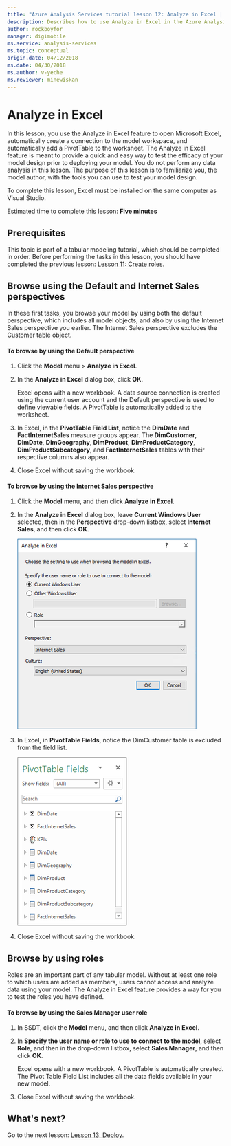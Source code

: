 ```yaml
---
title: "Azure Analysis Services tutorial lesson 12: Analyze in Excel | Azure"
description: Describes how to use Analyze in Excel in the Azure Analysis Services tutorial project. 
author: rockboyfor
manager: digimobile
ms.service: analysis-services
ms.topic: conceptual
origin.date: 04/12/2018
ms.date: 04/30/2018
ms.author: v-yeche
ms.reviewer: minewiskan
---
```

# Analyze in Excel

In this lesson, you use the Analyze in Excel feature to open Microsoft Excel, automatically create a connection to the model workspace, and automatically add a PivotTable to the worksheet. The Analyze in Excel feature is meant to provide a quick and easy way to test the efficacy of your model design prior to deploying your model. You do not perform any data analysis in this lesson. The purpose of this lesson is to familiarize you, the model author, with the tools you can use to test your model design.   

To complete this lesson, Excel must be installed on the same computer as Visual Studio.

Estimated time to complete this lesson: **Five minutes**  

## Prerequisites  
This topic is part of a tabular modeling tutorial, which should be completed in order. Before performing the tasks in this lesson, you should have completed the previous lesson: [Lesson 11: Create roles](../tutorials/aas-lesson-11-create-roles.md).  

## Browse using the Default and Internet Sales perspectives  
In these first tasks, you browse your model by using both the default perspective, which includes all model objects, and also by using the Internet Sales perspective you earlier. The Internet Sales perspective excludes the Customer table object.  

#### To browse by using the Default perspective  

1.  Click the **Model** menu > **Analyze in Excel**.  

2.  In the **Analyze in Excel** dialog box, click **OK**.  

    Excel opens with a new workbook. A data source connection is created using the current user account and the Default perspective is used to define viewable fields. A PivotTable is automatically added to the worksheet.  

3.  In Excel, in the **PivotTable Field List**, notice the **DimDate** and **FactInternetSales** measure groups appear. The **DimCustomer**, **DimDate**, **DimGeography**, **DimProduct**, **DimProductCategory**, **DimProductSubcategory**, and **FactInternetSales** tables with their respective columns also appear.  

4.  Close Excel without saving the workbook.  

#### To browse by using the Internet Sales perspective  

1.  Click the **Model** menu, and then click **Analyze in Excel**.  

2.  In the **Analyze in Excel** dialog box, leave **Current Windows User** selected, then in the **Perspective** drop-down listbox, select **Internet Sales**, and then click **OK**. 

    ![aas-lesson12-perspective](../tutorials/media/aas-lesson12-perspective.png)

3.  In Excel, in **PivotTable Fields**, notice the DimCustomer table is excluded from the field list.  

    ![aas-lesson12-fields](../tutorials/media/aas-lesson12-fields.png)

4.  Close Excel without saving the workbook.  

## Browse by using roles  
Roles are an important part of any tabular model. Without at least one role to which users are added as members, users cannot access and analyze data using your model. The Analyze in Excel feature provides a way for you to test the roles you have defined.  

#### To browse by using the Sales Manager user role  

1.  In SSDT, click the **Model** menu, and then click **Analyze in Excel**.  

2.  In **Specify the user name or role to use to connect to the model**, select **Role**, and then in the drop-down listbox, select **Sales Manager**, and then click **OK**.  

    Excel opens with a new workbook. A PivotTable is automatically created. The Pivot Table Field List includes all the data fields available in your new model.  

3.  Close Excel without saving the workbook.  

## What's next?
Go to the next lesson: [Lesson 13: Deploy](../tutorials/aas-lesson-13-deploy.md).

<!--Update_Description: update meta properties  -->